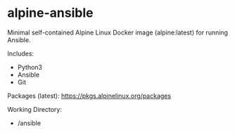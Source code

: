 # alpine-ansible

Minimal self-contained Alpine Linux Docker image (alpine:latest) for running Ansible. 

Includes:
- Python3
- Ansible
- Git

Packages (latest):
https://pkgs.alpinelinux.org/packages

Working Directory:
- /ansible
